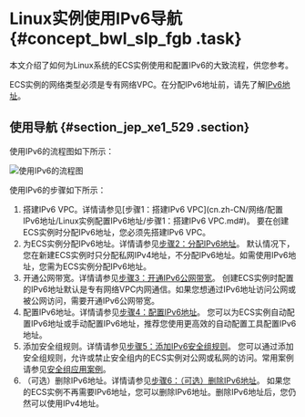 # Linux实例使用IPv6导航 {#concept_bwl_slp_fgb .task}

本文介绍了如何为Linux系统的ECS实例使用和配置IPv6的大致流程，供您参考。

ECS实例的网络类型必须是专有网络VPC。在分配IPv6地址前，请先了解[IPv6地址](cn.zh-CN/网络/实例IP地址介绍/IPv6地址.md#)。

## 使用导航 {#section_jep_xe1_529 .section}

使用IPv6的流程图如下所示：

![使用IPv6的流程图](http://static-aliyun-doc.oss-cn-hangzhou.aliyuncs.com/assets/img/82533/156585026235066_zh-CN.png)

使用IPv6的步骤如下所示：

1.  搭建IPv6 VPC。详情请参见[步骤1：搭建IPv6 VPC](cn.zh-CN/网络/配置IPv6地址/Linux实例配置IPv6地址/步骤1：搭建IPv6 VPC.md#)。 要在创建ECS实例时分配IPv6地址，您必须先搭建IPv6 VPC。
2.  为ECS实例分配IPv6地址。详情请参见[步骤2：分配IPv6地址](cn.zh-CN/网络/配置IPv6地址/Linux实例配置IPv6地址/步骤2：分配IPv6地址.md#)。 默认情况下，您在新建ECS实例时只分配私网IPv4地址，不分配IPv6地址。如需使用IPv6地址，您需为ECS实例分配IPv6地址。
3.  开通公网带宽。详情请参见[步骤3：开通IPv6公网带宽](cn.zh-CN/网络/配置IPv6地址/Linux实例配置IPv6地址/步骤3：开通IPv6公网带宽.md#)。 创建ECS实例时配置的IPv6地址默认是专有网络VPC内网通信。如果您想通过IPv6地址访问公网或被公网访问，需要开通IPv6公网带宽。
4.  配置IPv6地址。详情请参见[步骤4：配置IPv6地址](cn.zh-CN/网络/配置IPv6地址/Linux实例配置IPv6地址/步骤4：配置IPv6地址.md#)。 您可以为ECS实例自动配置IPv6地址或手动配置IPv6地址，推荐您使用更高效的自动配置工具配置IPv6地址。
5.  添加安全组规则。详情请参见[步骤5：添加IPv6安全组规则](cn.zh-CN/网络/配置IPv6地址/Linux实例配置IPv6地址/步骤5：添加IPv6安全组规则.md#)。 您可以通过添加安全组规则，允许或禁止安全组内的ECS实例对公网或私网的访问。常用案例请参见[安全组应用案例](../../../../cn.zh-CN/安全/安全组/安全组应用案例.md#)。
6.  （可选）删除IPv6地址。详情请参见[步骤6：（可选）删除IPv6地址](cn.zh-CN/网络/配置IPv6地址/Linux实例配置IPv6地址/步骤6：（可选）删除IPv6地址.md#)。 如果您的ECS实例不再需要IPv6地址，您可以删除IPv6地址。删除IPv6地址后，您仍然可以使用IPv4地址。

